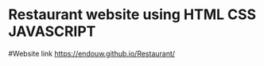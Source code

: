 # Restaurant website using HTML CSS JAVASCRIPT 

#Website link https://endouw.github.io/Restaurant/
